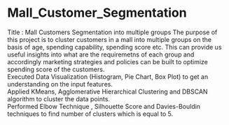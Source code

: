 
# Mall_Customer_Segmentation
Title : Mall Customers Segmentation into multiple groups
The purpose of this project is to cluster customers in a mall into multiple groups on the basis of age, spending capability, spending score etc. This can provide us useful insights into what are the requiremetns of each group and accordingly marketing strategies and policies can be built to optimize spending score of the customers. <br />
Executed Data Visualization (Histogram, Pie Chart, Box Plot) to get an understanding on the input features.<br />
Applied KMeans, Agglomerative Hierarchical Clustering and DBSCAN algorithm to cluster the data points.<br />
Performed Elbow Technique , Silhouette Score and Davies-Bouldin techniques to find number of clusters which is equal to 5.
